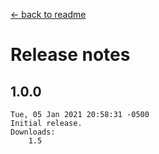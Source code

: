 ﻿﻿[← back to readme](README.md)

# Release notes
## 1.0.0
```
Tue, 05 Jan 2021 20:58:31 -0500
Initial release.
Downloads:
    1.5
```
